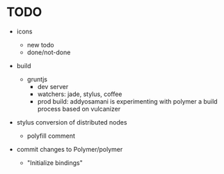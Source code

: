 TODO
====

- icons
  - new todo
  - done/not-done

- build
  - gruntjs
    - dev server
    - watchers: jade, stylus, coffee
    - prod build: addyosamani is experimenting with polymer a build process based on vulcanizer

- stylus conversion of distributed nodes
  - polyfill comment


- commit changes to Polymer/polymer
  - "Initialize bindings"
